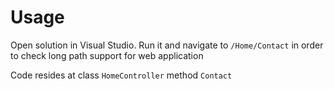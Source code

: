 # Usage 

Open solution in Visual Studio. Run it and navigate to `/Home/Contact` in order to check long path support for web application

Code resides at class `HomeController` method `Contact`
